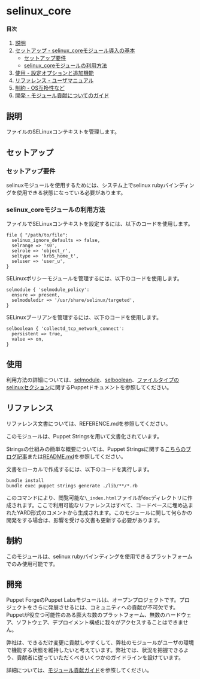 
# selinux_core

#### 目次

1. [説明](#description)
2. [セットアップ - selinux_coreモジュール導入の基本](#setup)
    * [セットアップ要件](#setup-requirements)
    * [selinux_coreモジュールの利用方法](#beginning-with-selinux)
3. [使用 - 設定オプションと追加機能](#usage)
4. [リファレンス - ユーザマニュアル](#reference)
5. [制約 - OS互換性など](#limitations)
6. [開発 - モジュール貢献についてのガイド](#development)

<a id="description"></a>
## 説明

ファイルのSELinuxコンテキストを管理します。

<a id="setup"></a>
## セットアップ

<a id="setup-requirements"></a>
### セットアップ要件

selinuxモジュールを使用するためには、システム上でselinux rubyバインディングを使用できる状態になっている必要があります。

<a id="beginning-with-selinux"></a>
### selinux_coreモジュールの利用方法

ファイルでSELinuxコンテキストを設定するには、以下のコードを使用します。
```
file { "/path/to/file":
  selinux_ignore_defaults => false,
  selrange => 's0',
  selrole => 'object_r',
  seltype => 'krb5_home_t',
  seluser => 'user_u',
}
```

SELinuxポリシーモジュールを管理するには、以下のコードを使用します。
```
selmodule { 'selmodule_policy':
  ensure => present,
  selmoduledir => '/usr/share/selinux/targeted',
}
```

SELinuxブーリアンを管理するには、以下のコードを使用します。
```
selboolean { 'collectd_tcp_network_connect':
  persistent => true,
  value => on,
}
```

<a id="usage"></a>
## 使用

利用方法の詳細については、[selmodule](https://puppet.com/docs/puppet/latest/types/selmodule.html)、[selboolean](https://puppet.com/docs/puppet/latest/types/selboolean.html)、[ファイルタイプのselinuxセクション](https://puppet.com/docs/puppet/latest/types/file.html#file-attribute-selinux_ignore_defaults)に関するPuppetドキュメントを参照してください。

<a id="reference"></a>
## リファレンス

リファレンス文書については、REFERENCE.mdを参照してください。

このモジュールは、Puppet Stringsを用いて文書化されています。

Stringsの仕組みの簡単な概要については、Puppet Stringsに関する[こちらのブログ記事](https://puppet.com/blog/using-puppet-strings-generate-great-documentation-puppet-modules)または[README.md](https://github.com/puppetlabs/puppet-strings/blob/master/README.md)を参照してください。

文書をローカルで作成するには、以下のコードを実行します。
```
bundle install
bundle exec puppet strings generate ./lib/**/*.rb
```
このコマンドにより、閲覧可能な`\_index.html`ファイルが`doc`ディレクトリに作成されます。ここで利用可能なリファレンスはすべて、コードベースに埋め込まれたYARD形式のコメントから生成されます。このモジュールに関して何らかの開発をする場合は、影響を受ける文書も更新する必要があります。

<a id="limitations"></a>
## 制約

このモジュールは、selinux rubyバインディングを使用できるプラットフォームでのみ使用可能です。

<a id="development"></a>
## 開発

Puppet ForgeのPuppet Labsモジュールは、オープンプロジェクトです。プロジェクトをさらに発展させるには、コミュニティへの貢献が不可欠です。Puppetが役立つ可能性のある膨大な数のプラットフォーム、無数のハードウェア、ソフトウェア、デプロイメント構成に我々がアクセスすることはできません。

弊社は、できるだけ変更に貢献しやすくして、弊社のモジュールがユーザの環境で機能する状態を維持したいと考えています。弊社では、状況を把握できるよう、貢献者に従っていただくべきいくつかのガイドラインを設けています。

詳細については、[モジュール貢献ガイド](https://docs.puppetlabs.com/forge/contributing.html)を参照してください。

